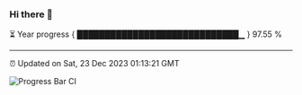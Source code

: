 ### Hi there 👋

⏳ Year progress { █████████████████████████████▁ } 97.55 %

---

⏰ Updated on Sat, 23 Dec 2023 01:13:21 GMT

![Progress Bar CI](https://github.com/ZhaoGui/ZhaoGui/workflows/Progress%20Bar%20CI/badge.svg)
